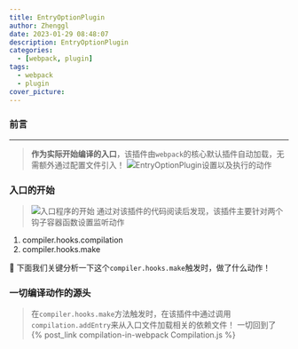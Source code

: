 ```yaml
---
title: EntryOptionPlugin
author: Zhenggl
date: 2023-01-29 08:48:07
description: EntryOptionPlugin
categories:
  - [webpack, plugin]
tags:
  - webpack
  - plugin
cover_picture:
---
```


### 前言
---
> **作为实际开始编译的入口**，该插件由`webpack`的核心默认插件自动加载，无需额外通过配置文件引入！
![EntryOptionPlugin设置以及执行的动作](EntryOptionPlugin设置以及执行的动作.png)

### 入口的开始
> ![入口程序的开始](入口程序的开始.png)
> 通过对该插件的代码阅读后发现，该插件主要针对两个钩子容器函数设置监听动作
1. compiler.hooks.compilation
2. compiler.hooks.make

:stars: 下面我们关键分析一下这个`compiler.hooks.make`触发时，做了什么动作！

### 一切编译动作的源头
> 在`compiler.hooks.make`方法触发时，在该插件中通过调用`compilation.addEntry`来从入口文件加载相关的依赖文件！
> 一切回到了 {% post_link compilation-in-webpack Compilation.js %}